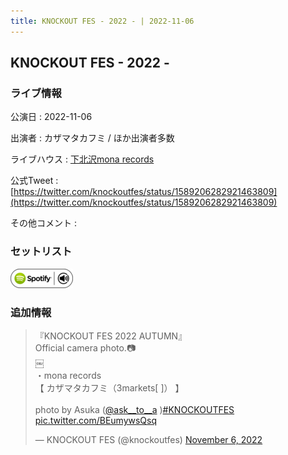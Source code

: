 ```yaml
---
title: KNOCKOUT FES - 2022 - | 2022-11-06
---
```

## KNOCKOUT FES - 2022 -

### ライブ情報

公演日
:    2022-11-06

出演者
:    カザマタカフミ / ほか出演者多数

ライブハウス
:    [下北沢mona records](livehouse043.html)

公式Tweet
:    [https://twitter.com/knockoutfes/status/1589206282921463809](https://twitter.com/knockoutfes/status/1589206282921463809)

その他コメント
:    

### セットリスト


[![play with spotify](images/spotify-icon.png)](https://open.spotify.com/playlist/7GaiZTM0x85xFRfWcMqtRs)





### 追加情報



<blockquote class="twitter-tweet"><p lang="ja" dir="ltr">『KNOCKOUT FES 2022 AUTUMN』<br>Official camera photo.📷<br>￼<br>・mona records<br>【 カザマタカフミ（3markets[ ]） 】<br><br>photo by Asuka (<a href="https://twitter.com/ask__to__a?ref_src=twsrc%5Etfw">@ask__to__a</a> )<a href="https://twitter.com/hashtag/KNOCKOUTFES?src=hash&amp;ref_src=twsrc%5Etfw">#KNOCKOUTFES</a> <a href="https://t.co/BEumywsQsq">pic.twitter.com/BEumywsQsq</a></p>&mdash; KNOCKOUT FES (@knockoutfes) <a href="https://twitter.com/knockoutfes/status/1589206282921463809?ref_src=twsrc%5Etfw">November 6, 2022</a></blockquote>
<script async src="https://platform.twitter.com/widgets.js" charset="utf-8"></script>


